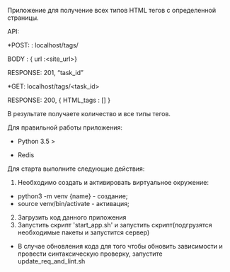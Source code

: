 Приложение для получение всех типов HTML тегов с определенной страницы.

API:

*POST: : localhost/tags/

BODY : { url :<site_url>} 

RESPONSE: 201, “task_id”

*GET: localhost/tags/<task_id>

RESPONSE: 200, { HTML_tags : [<list of tags>] }

В результате получаете количество и все типы тегов.

Для правильной работы приложения:

- Python 3.5 >

- Redis

Для старта выполните следующие действия:

1. Необходимо создать и активировать виртуальное окружение:
- python3 -m venv {name} - создание;
- source venv/bin/activate - активация;
2. Загрузить код данного приложения
3. Запустить скрипт 'start_app.sh' и запустить скрипт(подгрузятся необходимые пакеты и запустится сервер)

* В случае обновления кода для того чтобы обновить зависимости и провести синтаксическую проверку, запустите update_req_and_lint.sh
